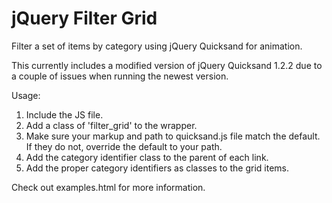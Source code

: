 jQuery Filter Grid
===========

Filter a set of items by category using jQuery Quicksand for animation.

This currently includes a modified version of jQuery Quicksand 1.2.2 due to a couple of issues when running the newest version.

Usage:

1. Include the JS file.
2. Add a class of 'filter_grid' to the wrapper.
4. Make sure your markup and path to quicksand.js file match the default. If they do not, override the default to your path.
5. Add the category identifier class to the parent of each link.
6. Add the proper category identifiers as classes to the grid items.

Check out examples.html for more information.
